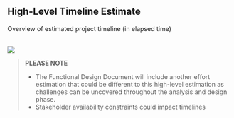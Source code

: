 <!---------------------->
<!--- Page / Section --->
<!---------------------->

## High-Level Timeline Estimate

Overview of estimated project timeline (in elapsed time)

<br /> 

<img src="./ap-data-model.drawio.svg">

<br /> 

> **PLEASE NOTE**
> - The Functional Design Document will include another effort estimation that could be different to this high-level estimation as challenges can be uncovered throughout the analysis and design phase.
> - Stakeholder availability constraints could impact timelines

<br /> 
<br /> 
<br />
<br />
<br />

<!---------------------->
<!--- Page / Section --->
<!---------------------->

